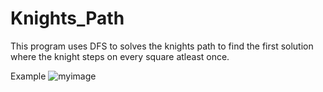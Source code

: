 # Knights_Path
This program uses DFS to solves the knights path to find the first solution where the knight steps on every square atleast once.


Example
![myimage](https://upload.wikimedia.org/wikipedia/commons/c/ca/Knights-Tour-Animation.gif)
